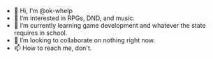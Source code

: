 - 👋 Hi, I’m @ok-whelp
- 👀 I’m interested in RPGs, DND, and music.
- 🌱 I’m currently learning game development and whatever the state requires in school.
- 💞️ I’m looking to collaborate on nothing right now.
- 📫 How to reach me, don't.

<!---
ok-whelp/ok-whelp is a ✨ special ✨ repository because its `README.md` (this file) appears on your GitHub profile.
You can click the Preview link to take a look at your changes.
--->
